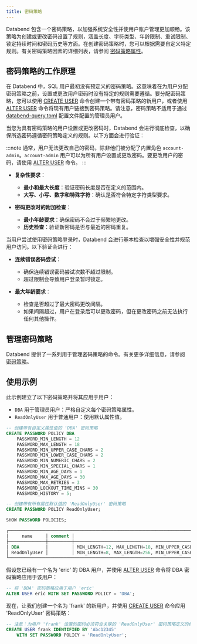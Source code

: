 ```yaml
---
title: 密码策略
---
```


Databend 包含一个密码策略，以加强系统安全性并使用户账户管理更加顺畅。该策略为创建或更改密码设置了规则，涵盖长度、字符类型、年龄限制、重试限制、锁定持续时间和密码历史等方面。在创建密码策略时，您可以根据需要自定义特定规则。有关密码策略因素的详细列表，请参阅 [密码策略属性](/sql/sql-commands/ddl/password-policy/create-password-policy#password-policy-attributes)。

## 密码策略的工作原理

在 Databend 中，SQL 用户最初没有预定义的密码策略。这意味着在为用户分配密码策略之前，设置或更改用户密码时没有特定的规则需要遵循。要分配密码策略，您可以使用 [CREATE USER](/sql/sql-commands/ddl/user/user-create-user) 命令创建一个带有密码策略的新用户，或者使用 [ALTER USER](/sql/sql-commands/ddl/user/user-alter-user) 命令将现有用户链接到密码策略。请注意，密码策略不适用于通过 [databend-query.toml](https://github.com/databendlabs/databend/blob/main/scripts/distribution/configs/databend-query.toml) 配置文件配置的管理员用户。

当您为具有密码策略的用户设置或更改密码时，Databend 会进行彻底检查，以确保所选密码遵循密码策略定义的规则。以下方面会进行验证：

:::note
通常，用户无法更改自己的密码，除非他们被分配了内置角色 `account-admin`。`account-admin` 用户可以为所有用户设置或更改密码。要更改用户的密码，请使用 [ALTER USER](/sql/sql-commands/ddl/user/user-alter-user) 命令。
:::

- **复杂性要求**：

  - **最小和最大长度**：验证密码长度是否在定义的范围内。
  - **大写、小写、数字和特殊字符**：确认是否符合特定字符类型要求。

- **密码更改时的附加检查**：
  - **最小年龄要求**：确保密码不会过于频繁地更改。
  - **历史检查**：验证新密码是否与最近的密码重复。

当用户尝试使用密码策略登录时，Databend 会进行基本检查以增强安全性并规范用户访问。以下验证会进行：

- **连续错误密码尝试**：

  - 确保连续错误密码尝试次数不超过限制。
  - 超过限制会导致用户登录暂时锁定。

- **最大年龄要求**：
  - 检查是否超过了最大密码更改间隔。
  - 如果间隔超过，用户在登录后可以更改密码，但在更改密码之前无法执行任何其他操作。

## 管理密码策略

Databend 提供了一系列用于管理密码策略的命令。有关更多详细信息，请参阅 [密码策略](/sql/sql-commands/ddl/password-policy/)。

## 使用示例

此示例建立了以下密码策略并将其应用于用户：

- `DBA` 用于管理员用户：严格自定义每个密码策略属性。
- `ReadOnlyUser` 用于普通用户：使用默认属性值。

```sql
-- 创建带有自定义属性值的 'DBA' 密码策略
CREATE PASSWORD POLICY DBA
    PASSWORD_MIN_LENGTH = 12
    PASSWORD_MAX_LENGTH = 18
    PASSWORD_MIN_UPPER_CASE_CHARS = 2
    PASSWORD_MIN_LOWER_CASE_CHARS = 2
    PASSWORD_MIN_NUMERIC_CHARS = 2
    PASSWORD_MIN_SPECIAL_CHARS = 1
    PASSWORD_MIN_AGE_DAYS = 1
    PASSWORD_MAX_AGE_DAYS = 30
    PASSWORD_MAX_RETRIES = 3
    PASSWORD_LOCKOUT_TIME_MINS = 30
    PASSWORD_HISTORY = 5;

-- 创建带有所有属性默认值的 'ReadOnlyUser' 密码策略
CREATE PASSWORD POLICY ReadOnlyUser;

SHOW PASSWORD POLICIES;

┌──────────────────────────────────────────────────────────────────────────────────────────────────────────────────────────────────────────────────────────────────────────────────────────────────────────────────────────────────┐
│     name     │ comment │                                                                                                 options                                                                                                 │
├──────────────┼─────────┼─────────────────────────────────────────────────────────────────────────────────────────────────────────────────────────────────────────────────────────────────────────────────────────────────────────┤
│ DBA          │         │ MIN_LENGTH=12, MAX_LENGTH=18, MIN_UPPER_CASE_CHARS=2, MIN_LOWER_CASE_CHARS=2, MIN_NUMERIC_CHARS=2, MIN_SPECIAL_CHARS=1, MIN_AGE_DAYS=1, MAX_AGE_DAYS=30, MAX_RETRIES=3, LOCKOUT_TIME_MINS=30, HISTORY=5 │
│ ReadOnlyUser │         │ MIN_LENGTH=8, MAX_LENGTH=256, MIN_UPPER_CASE_CHARS=1, MIN_LOWER_CASE_CHARS=1, MIN_NUMERIC_CHARS=1, MIN_SPECIAL_CHARS=0, MIN_AGE_DAYS=0, MAX_AGE_DAYS=90, MAX_RETRIES=5, LOCKOUT_TIME_MINS=15, HISTORY=0 │
└──────────────────────────────────────────────────────────────────────────────────────────────────────────────────────────────────────────────────────────────────────────────────────────────────────────────────────────────────┘
```

假设您已经有一个名为 'eric' 的 DBA 用户，并使用 [ALTER USER](/sql/sql-commands/ddl/user/user-alter-user) 命令将 DBA 密码策略应用于该用户：

```sql
-- 将 'DBA' 密码策略应用于用户 'eric'
ALTER USER eric WITH SET PASSWORD POLICY = 'DBA';
```

现在，让我们创建一个名为 'frank' 的新用户，并使用 [CREATE USER](/sql/sql-commands/ddl/user/user-create-user) 命令应用 'ReadOnlyUser' 密码策略：

```sql
-- 注意：为用户 'frank' 设置的密码必须符合关联的 'ReadOnlyUser' 密码策略定义的约束。
CREATE USER frank IDENTIFIED BY 'Abc12345'
    WITH SET PASSWORD POLICY = 'ReadOnlyUser';
```
